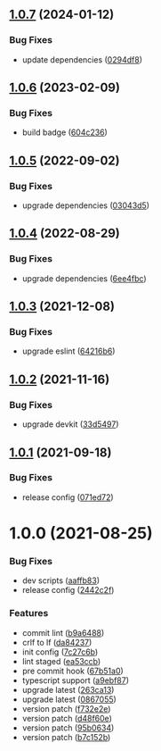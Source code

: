## [1.0.7](https://github.com/akijoey/eslint-config/compare/v1.0.6...v1.0.7) (2024-01-12)


### Bug Fixes

* update dependencies ([0294df8](https://github.com/akijoey/eslint-config/commit/0294df8a9657eacd1cc828f9f8556842edb46d45))

## [1.0.6](https://github.com/akijoey/eslint-config/compare/v1.0.5...v1.0.6) (2023-02-09)


### Bug Fixes

* build badge ([604c236](https://github.com/akijoey/eslint-config/commit/604c2367440e8a6e9c57c54c2eb03d428ff31217))

## [1.0.5](https://github.com/akijoey/eslint-config/compare/v1.0.4...v1.0.5) (2022-09-02)


### Bug Fixes

* upgrade dependencies ([03043d5](https://github.com/akijoey/eslint-config/commit/03043d541c8fc1c0dcebd3da3dd2191eca40946b))

## [1.0.4](https://github.com/akijoey/eslint-config/compare/v1.0.3...v1.0.4) (2022-08-29)


### Bug Fixes

* upgrade dependencies ([6ee4fbc](https://github.com/akijoey/eslint-config/commit/6ee4fbcb473848eda90ba35ebfaccc5bf57f5c32))

## [1.0.3](https://github.com/akijoey/eslint-config/compare/v1.0.2...v1.0.3) (2021-12-08)


### Bug Fixes

* upgrade eslint ([64216b6](https://github.com/akijoey/eslint-config/commit/64216b66c63ddfa91135987c6e4601c0a128dbda))

## [1.0.2](https://github.com/akijoey/eslint-config/compare/v1.0.1...v1.0.2) (2021-11-16)


### Bug Fixes

* upgrade devkit ([33d5497](https://github.com/akijoey/eslint-config/commit/33d549722a8b082f03f0fa9d8a3b98316197912f))

## [1.0.1](https://github.com/akijoey/eslint-config/compare/v1.0.0...v1.0.1) (2021-09-18)


### Bug Fixes

* release config ([071ed72](https://github.com/akijoey/eslint-config/commit/071ed72c25e93362ca67c6ab6b3ee026a3754c4c))

# 1.0.0 (2021-08-25)


### Bug Fixes

* dev scripts ([aaffb83](https://github.com/akijoey/eslint-config/commit/aaffb83f7f8d47e5c801205bf29c35a892e1e53a))
* release config ([2442c2f](https://github.com/akijoey/eslint-config/commit/2442c2f15229254a9b303c67c3cda86340014e38))


### Features

* commit lint ([b9a6488](https://github.com/akijoey/eslint-config/commit/b9a64880c25dbcc03f2922eb7e50e0fe26fff02d))
* crlf to lf ([da84237](https://github.com/akijoey/eslint-config/commit/da842371de2a4933993127de28280571a27c7469))
* init config ([7c27c6b](https://github.com/akijoey/eslint-config/commit/7c27c6b6868e2fdaf4af890ce30dcaa49d969525))
* lint staged ([ea53ccb](https://github.com/akijoey/eslint-config/commit/ea53ccb1d4422d7006696c21473a799b10201dba))
* pre commit hook ([67b51a0](https://github.com/akijoey/eslint-config/commit/67b51a08fa6cdcad4b4832812c9f1fb27cdaf0a1))
* typescript support ([a9ebf87](https://github.com/akijoey/eslint-config/commit/a9ebf87936576274ab1deadac6ab85817071462b))
* upgrade latest ([263ca13](https://github.com/akijoey/eslint-config/commit/263ca13d058c044bac95b61d16aa56b6020121b5))
* upgrade latest ([0867055](https://github.com/akijoey/eslint-config/commit/0867055156b79e55e6bd0521057d1099f78701d0))
* version patch ([f732e2e](https://github.com/akijoey/eslint-config/commit/f732e2e6d08d56c6f5e103ca9ab2d0eb3fb57024))
* version patch ([d48f60e](https://github.com/akijoey/eslint-config/commit/d48f60eb0d0b5601c42f90f6fab11efaf0ae398b))
* version patch ([95b0634](https://github.com/akijoey/eslint-config/commit/95b0634249e88ac6304e122561caadd0f9ea4366))
* version patch ([b7c152b](https://github.com/akijoey/eslint-config/commit/b7c152bca7ff6b83a9d2cf6c3c1c7439e03aaa03))
